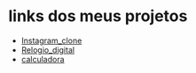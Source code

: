 # links dos meus  projetos
- [Instagram_clone](https://kakau-dev.github.io/instagram_clone/page.html)
- [Relogio_digital](https://kakau-dev.github.io/relogio_digital/teste.html)
- [calculadora]( https://kakau-dev.github.io/calculadora/)
